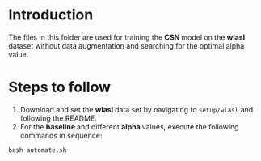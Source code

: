 # Introduction

The files in this folder are used for training the <strong> CSN </strong> model on the <strong> wlasl </strong> dataset without data augmentation and searching for the optimal alpha value.

# Steps to follow

1. Download and set the <strong> wlasl </strong> data set by navigating to ```setup/wlasl``` and following the README.
2. For the <strong> baseline </strong> and different <strong> alpha </strong> values, execute the following commands in sequence:

```
bash automate.sh
```
